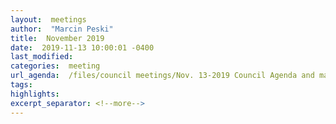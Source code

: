 ```yaml
---
layout:  meetings
author:  "Marcin Peski"
title:  November 2019
date:  2019-11-13 10:00:01 -0400
last_modified:  
categories:  meeting
url_agenda:  /files/council meetings/Nov. 13-2019 Council Agenda and materials (1).pdf
tags:  
highlights:  
excerpt_separator: <!--more-->
---
```

<!--more-->
